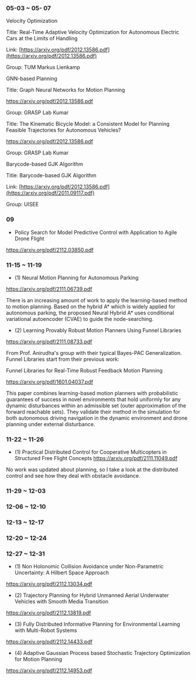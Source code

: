 
### 05-03 ~ 05- 07

Velocity Optimization

Title: Real-Time Adaptive Velocity Optimization for Autonomous Electric Cars at the Limits of Handling

Link: [https://arxiv.org/pdf/2012.13586.pdf](https://arxiv.org/pdf/2012.13586.pdf)

Group: TUM Markus Lienkamp



GNN-based Planning

Title: Graph Neural Networks for Motion Planning

https://arxiv.org/pdf/2012.13586.pdf



Group: GRASP Lab Kumar

Title: The Kinematic Bicycle Model: a Consistent Model for Planning Feasible Trajectories for Autonomous Vehicles?

https://arxiv.org/pdf/2012.13586.pdf

Group: GRASP Lab Kumar


Barycode-based GJK Algorithm

Title: Barycode-based GJK Algorithm

Link: [https://arxiv.org/pdf/2012.13586.pdf](https://arxiv.org/pdf/2011.09117.pdf)

Group: UISEE



### 09


- Policy Search for Model Predictive Control with Application to Agile Drone Flight

https://arxiv.org/pdf/2112.03850.pdf





### 11-15 ~ 11-19


- (1) Neural Motion Planning for Autonomous Parking

https://arxiv.org/pdf/2111.06739.pdf


There is an increasing amount of work to apply the learning-based method to motion planning. Based on the hybrid A* which is widely applied for autonomous parking, the proposed Neural Hybrid A* uses conditional variational autoencoder (CVAE) to guide the node-searching.



- (2) Learning Provably Robust Motion Planners Using Funnel Libraries

https://arxiv.org/pdf/2111.08733.pdf


From Prof. Anirudha's group with their typical Bayes-PAC Generalization. Funnel Libraries start from their previous work:


Funnel Libraries for Real-Time Robust Feedback Motion Planning

https://arxiv.org/pdf/1601.04037.pdf


This paper combines learning-based motion planners with probabilistic guarantees of success in novel environments that hold uniformly for any dynamic disturbances within an admissible set (outer approximation of the forward reachable sets). They validate their method in the simulation for both autonomous driving navigation in the dynamic environment and drone planning under external disturbance. 

### 11-22 ~ 11-26

- (1) Practical Distributed Control for Cooperative Multicopters in Structured Free Flight Concepts
https://arxiv.org/pdf/2111.11049.pdf

No work was updated about planning, so I take a look at the distributed control and see how they deal with obstacle avoidance. 


### 11-29 ~ 12-03

### 12-06 ~ 12-10

### 12-13 ~ 12-17




### 12-20 ~ 12-24






### 12-27 ~ 12-31

- (1) Non Holonomic Collision Avoidance under Non-Parametric Uncertainty: A Hilbert Space Approach

https://arxiv.org/pdf/2112.13034.pdf





- (2) Trajectory Planning for Hybrid Unmanned Aerial Underwater Vehicles with Smooth Media Transition

https://arxiv.org/pdf/2112.13819.pdf


- (3) Fully Distributed Informative Planning for Environmental Learning with Multi-Robot Systems

https://arxiv.org/pdf/2112.14433.pdf


- (4) Adaptive Gaussian Process based Stochastic Trajectory Optimization for Motion Planning

https://arxiv.org/pdf/2112.14953.pdf

